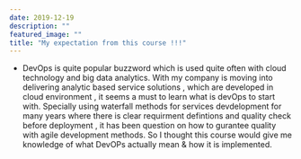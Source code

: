 ```yaml
---
date: 2019-12-19
description: ""
featured_image: ""
title: "My expectation from this course !!!"
---
```


- DevOps is quite popular buzzword which is used quite often with cloud technology and big data analytics. With my company is moving into delivering analytic based service solutions , which are developed in cloud environment , it seems a must to learn what is devOps to start with. Specially  using waterfall methods for services devdelopment for many years where there is clear requirment defintions and quality check before deployment , it has been question on how to gurantee quality with agile development methods. So I thought this course would give me knowledge of what DevOPs actually mean & how it is implemented. 

